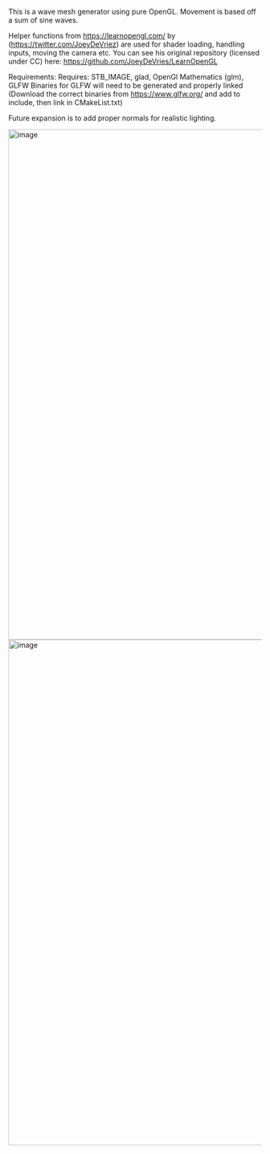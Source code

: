 This is a wave mesh generator using pure OpenGL. Movement is based off a sum of sine waves. 

Helper functions from https://learnopengl.com/ by (https://twitter.com/JoeyDeVriez) are used for shader loading, handling inputs, moving the camera etc. You can see his original repository (licensed under CC) here: https://github.com/JoeyDeVries/LearnOpenGL

Requirements:
Requires: STB_IMAGE, glad, OpenGl Mathematics (glm), GLFW
Binaries for GLFW will need to be generated and properly linked (Download the correct binaries from https://www.glfw.org/ and add to include, then link in CMakeList.txt)

Future expansion is to add proper normals for realistic lighting.

<img width="1016" alt="image" src="https://github.com/user-attachments/assets/0bf8773e-c330-4de2-8550-b14f9180a81e" />
<img width="1007" alt="image" src="https://github.com/user-attachments/assets/6699714f-517a-487e-8b8d-114bf00de3b0" />
